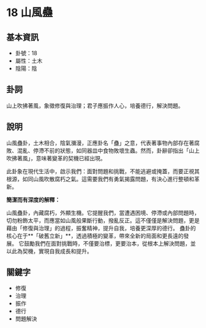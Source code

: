 # 18 山風蠱

## 基本資訊
- 卦號：18
- 屬性：土木
- 陰陽：陰

## 卦詞
山上吹拂著風，象徵修復與治理；君子應振作人心，培養德行，解決問題。

## 說明
山風蠱卦，土木相合，陰氣瀰漫，正應卦名「蠱」之意，代表著事物內部存在著腐敗、混亂、停滯不前的狀態，如同器皿中食物敗壞生蟲。然而，卦辭卻指出「山上吹拂著風」，意味著變革的契機已經出現。

此卦象在現代生活中，啟示我們：面對問題和挑戰，不能逃避或掩蓋，而要正視其根源，如同山風吹散腐朽之氣。這需要我們有勇氣揭露問題，有決心進行整頓和革新。

**簡潔而有深度的解釋：**

山風蠱卦，內藏腐朽，外顯生機。它提醒我們，當遭遇困境、停滯或內部問題時，切勿粉飾太平，而應當如山風般果斷行動，撥亂反正。這不僅僅是解決問題，更是藉由「修復與治理」的過程，振奮精神，提升自我，培養更深厚的德行。 蠱卦的核心在于**「破舊立新」**，透過積極的變革，帶來全新的局面和更長遠的發展。 它鼓勵我們在面對挑戰時，不僅要治標，更要治本，從根本上解決問題，並以此為契機，實現自我成長和提升。

## 關鍵字
- 修復
- 治理
- 振作
- 德行
- 問題解決
